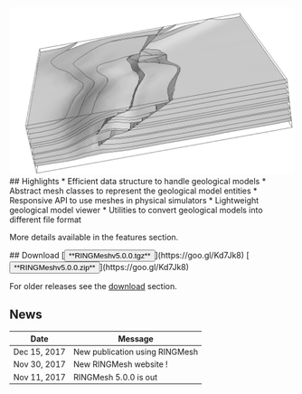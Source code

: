<div class="col-md-6" features markdown="1">
<img src="img/overthrust.png" alt="logo" style="heigth: 200;"/>
## Highlights
* Efficient data structure to handle geological models
* Abstract mesh classes to represent the geological model entities
* Responsive API to use meshes in physical simulators
* Lightweight geological model viewer
* Utilities to convert geological models into different file format

More details available in the features section.
</div>

<div class="col-md-6" news-table markdown="1">
## Download
[<button type="button" class="btn btn-success">
**RINGMeshv5.0.0.tgz**
</button>](https://goo.gl/Kd7Jk8)
[<button type="button" class="btn btn-success">
**RINGMeshv5.0.0.zip**
</button>](https://goo.gl/Kd7Jk8)

For older releases see the [download](download.md) section.
## News

Date         | Message
------------ | -----------------------------------------------------------------
Dec 15, 2017 | New publication using RINGMesh 
Nov 30, 2017 | New RINGMesh website !
Nov 11, 2017 | RINGMesh 5.0.0 is out
</div>
